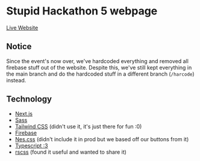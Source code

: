 # Stupid Hackathon 5 webpage

[Live Website](https://sht-5.vercel.app)

## Notice

Since the event's now over, we've hardcoded everything and removed all firebase stuff out of the website. Despite this, we've still kept everything in the main branch and do the hardcoded stuff in a different branch (`/harcode`) instead.

## Technology

* [Next.js](https://nextjs.org/)
* [Sass](https://sass-lang.com/)
* [Tailwind CSS](https://tailwindcss.com/) (didn't use it, it's just there for fun :0)
* [Firebase](https://firebase.google.com/)
* [Nes.css](https://nostalgic-css.github.io/NES.css/) (didn't include it in prod but we based off our buttons from it)
* [Typescript :3](https://www.typescriptlang.org/)
* [rscss](https://rscss.io/) (found it useful and wanted to share it)